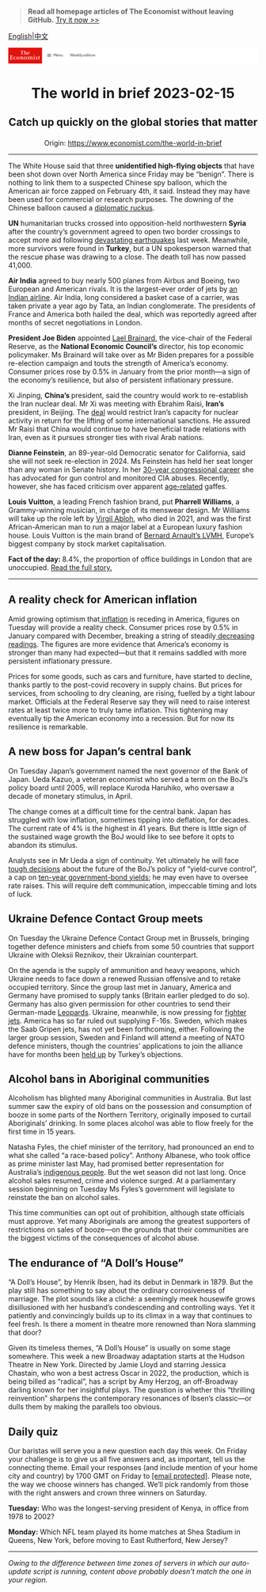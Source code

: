 > **Read all homepage articles of The Economist without leaving GitHub.** [Try it now >>](https://arielherself.github.io/te)

[English](https://github.com/arielherself/espresso/blob/main/README.md)|[中文](https://github-com.translate.goog/arielherself/espresso/blob/main/README.md?_x_tr_sl=en&_x_tr_tl=zh-CN&_x_tr_hl=zh-CN&_x_tr_pto=wapp)



![The Economist](menubar.png)

# <p align="center">The world in brief 2023-02-15</p>

## <p align="center">Catch up quickly on the global stories that matter</p>

<p align="center">Origin: <a href="https://www.economist.com/the-world-in-brief">https://www.economist.com/the-world-in-brief</a><hr>

The White House said that three <strong>unidentified high-flying objects</strong> that have been shot down over North America since Friday may be “benign”. There is nothing to link them to a suspected Chinese spy balloon, which the American air force zapped on February 4th, it said. Instead they may have been used for commercial or research purposes. The downing of the Chinese balloon caused a [diplomatic ruckus](https://www.economist.com/leaders/2023/02/09/cold-war-lessons-from-chinas-spy-balloon).

<strong>UN</strong> humanitarian trucks crossed into opposition-held northwestern <strong>Syria </strong>after the country’s government agreed to open two border crossings to accept more aid following [devastating earthquakes](https://www.economist.com/europe/2023/02/09/the-earthquakes-in-turkey-and-syria-have-shaken-both-countries) last week. Meanwhile, more survivors were found in <strong>Turkey</strong>, but a UN spokesperson warned that the rescue phase was drawing to a close. The death toll has now passed 41,000.

<strong>Air India</strong> agreed to buy nearly 500 planes from Airbus and Boeing, two European and American rivals. It is the largest-ever order of jets by [an Indian airline](https://www.economist.com/business/2023/01/12/a-humiliating-incident-on-an-air-india-flight-triggers-outrage). Air India, long considered a basket case of a carrier, was taken private a year ago by Tata, an Indian conglomerate. The presidents of France and America both hailed the deal, which was reportedly agreed after months of secret negotiations in London.

<strong>President Joe Biden</strong> appointed [Lael Brainard](https://www.economist.com/the-economist-explains/2021/10/25/who-is-lael-brainard-the-incoming-vice-chair-of-the-fed), the vice-chair of the Federal Reserve, as the <strong>National Economic Council’s</strong> director, his top economic policymaker. Ms Brainard will take over as Mr Biden prepares for a possible re-election campaign and touts the strength of America’s economy. Consumer prices rose by 0.5% in January from the prior month—a sign of the economy’s resilience, but also of persistent inflationary pressure.

Xi Jinping, <strong>China’s </strong>president, said the country would work to re-establish the Iran nuclear deal. Mr Xi was meeting with Ebrahim Raisi, <strong>Iran’s</strong> president, in Beijing. The [deal](https://www.economist.com/the-economist-explains/2021/11/23/what-is-the-jcpoa-the-deal-meant-to-restrict-irans-nuclear-activity) would restrict Iran’s capacity for nuclear activity in return for the lifting of some international sanctions. He assured Mr Raisi that China would continue to have beneficial trade relations with Iran, even as it pursues stronger ties with rival Arab nations.

<strong>Dianne Feinstein</strong>, an 89-year-old Democratic senator for California, said she will not seek re-election in 2024. Ms Feinstein has held her seat longer than any woman in Senate history. In her [30-year congressional career](https://www.economist.com/democracy-in-america/2018/02/27/california-democrats-snub-dianne-feinstein) she has advocated for gun control and monitored CIA abuses. Recently, however, she has faced criticism over apparent [age-related](https://www.economist.com/graphic-detail/2022/09/21/why-are-american-lawmakers-so-old) gaffes.

<strong>Louis Vuitton</strong>, a leading French fashion brand, put <strong>Pharrell Williams</strong>, a Grammy-winning musician, in charge of its menswear design. Mr Williams will take up the role left by [Virgil Abloh](https://www.economist.com/business/2022/10/06/fashion-gets-a-modern-makeover), who died in 2021, and was the first African-American man to run a major label at a European luxury fashion house. Louis Vuitton is the main brand of [Bernard Arnault’s LVMH](https://www.economist.com/business/2022/12/20/how-bernard-arnault-became-the-worlds-richest-person), Europe’s biggest company by stock market capitalisation. 

<strong>Fact of the day: </strong>8.4%, the proportion of office buildings in London that are unoccupied. [Read the full story.](https://www.economist.com/finance-and-economics/2023/02/09/city-centres-from-offices-to-family-homes)

----------

## A reality check for American inflation

Amid growing optimism that[ inflation](https://www.economist.com/graphic-detail/2023/02/02/inflation-usually-hits-americas-poor-hardest-not-this-time) is receding in America, figures on Tuesday will provide a reality check. Consumer prices rose by 0.5% in January compared with December, breaking a string of steadily[ decreasing readings](https://www.economist.com/finance-and-economics/2022/12/13/americas-inflation-fever-may-be-breaking-at-last). The figures are more evidence that America’s economy is stronger than many had expected—but that it remains saddled with more persistent inflationary pressure.

Prices for some goods, such as cars and furniture, have started to decline, thanks partly to the post-covid recovery in supply chains. But prices for services, from schooling to dry cleaning, are rising, fuelled by a tight labour market. Officials at the Federal Reserve say they will need to raise interest rates at least twice more to truly tame inflation. This tightening may eventually tip the American economy into a recession. But for now its resilience is remarkable.

## A new boss for Japan’s central bank

On Tuesday Japan’s government named the next governor of the Bank of Japan. Ueda Kazuo, a veteran economist who served a term on the BoJ’s policy board until 2005, will replace Kuroda Haruhiko, who oversaw a decade of monetary stimulus, in April.

The change comes at a difficult time for the central bank. Japan has struggled with low inflation, sometimes tipping into deflation, for decades. The current rate of 4% is the highest in 41 years. But there is little sign of the sustained wage growth the BoJ would like to see before it opts to abandon its stimulus.  
  
 Analysts see in Mr Ueda a sign of continuity. Yet ultimately he will face [tough decisions](https://www.economist.com/finance-and-economics/2023/01/31/is-there-a-fix-for-japans-markets-mess) about the future of the BoJ’s policy of “yield-curve control”, a cap on [ten-year government-bond yields](https://www.economist.com/leaders/2023/02/02/the-bank-of-japan-should-stop-defending-its-cap-on-bond-yields); he may even have to oversee rate raises. This will require deft communication, impeccable timing and lots of luck.

## Ukraine Defence Contact Group meets

On Tuesday the Ukraine Defence Contact Group met in Brussels, bringing together defence ministers and chiefs from some 50 countries that support Ukraine with Oleksii Reznikov, their Ukrainian counterpart.   
  
 On the agenda is the supply of ammunition and heavy weapons, which Ukraine needs to face down a renewed Russian offensive and to retake occupied territory. Since the group last met in January, America and Germany have promised to supply tanks (Britain earlier pledged to do so). Germany has also given permission for other countries to send their German-made [Leopards](https://www.economist.com/the-economist-explains/2023/01/25/what-makes-germanys-leopard-2-tank-the-best-fit-for-ukraine). Ukraine, meanwhile, is now pressing for [fighter jets](https://www.economist.com/the-economist-explains/2023/02/01/why-does-ukraine-want-western-jets-and-will-it-get-them). America has so far ruled out supplying F-16s. Sweden, which makes the Saab Gripen jets, has not yet been forthcoming, either. Following the larger group session, Sweden and Finland will attend a meeting of NATO defence ministers, though the countries’ applications to join the alliance have for months been [held up](https://www.economist.com/europe/2023/02/02/a-burnt-koran-holds-back-sweden-and-finland-from-joining-nato) by Turkey’s objections.

## Alcohol bans in Aboriginal communities

Alcoholism has blighted many Aboriginal communities in Australia. But last summer saw the expiry of old bans on the possession and consumption of booze in some parts of the Northern Territory, originally imposed to curtail Aboriginals’ drinking. In some places alcohol was able to flow freely for the first time in 15 years.  
  
 Natasha Fyles, the chief minister of the territory, had pronounced an end to what she called “a race-based policy”. Anthony Albanese, who took office as prime minister last May, had promised better representation for Australia’s [indigenous people](https://www.economist.com/asia/2022/08/11/australias-leader-wants-to-include-aboriginals-in-the-constitution). But the wet season did not last long. Once alcohol sales resumed, crime and violence surged. At a parliamentary session beginning on Tuesday Ms Fyles’s government will legislate to reinstate the ban on alcohol sales.  
  
 This time communities can opt out of prohibition, although state officials must approve. Yet many Aboriginals are among the greatest supporters of restrictions⁠ on sales of booze—on the grounds that their communities are the biggest victims of the consequences of alcohol abuse.

## The endurance of “A Doll’s House”

“A Doll’s House”, by Henrik Ibsen, had its debut in Denmark in 1879. But the play still has something to say about the ordinary corrosiveness of marriage. The plot sounds like a cliché: a seemingly meek housewife grows disillusioned with her husband’s condescending and controlling ways. Yet it patiently and convincingly builds up to its climax in a way that continues to feel fresh. Is there a moment in theatre more renowned than Nora slamming that door?  
  
 Given its timeless themes, “A Doll’s House” is usually on some stage somewhere. This week a new Broadway adaptation starts at the Hudson Theatre in New York. Directed by Jamie Lloyd and starring Jessica Chastain, who won a best actress Oscar in 2022, the production, which is being billed as “radical”, has a script by Amy Herzog, an off-Broadway darling known for her insightful plays. The question is whether this “thrilling reinvention” sharpens the contemporary resonances of Ibsen’s classic—or dulls them by making the parallels too obvious.

## Daily quiz

Our baristas will serve you a new question each day this week. On Friday your challenge is to give us all five answers and, as important, tell us the connecting theme. Email your responses (and include mention of your home city and country) by 1700 GMT on Friday to [<span class="__cf_email__" data-cfemail="f6a7839f8cb385868493858599b693959998999b9f8582d895999b">[email&#160;protected]</span>](https://mail.google.com/mail/?view=cm&amp;fs=1&amp;tf=1&amp;to=QuizEspresso@economist.com). Please note, the way we choose winners has changed. We’ll pick randomly from those with the right answers and crown three winners on Saturday.

<strong>Tuesday:</strong> Who was the longest-serving president of Kenya, in office from 1978 to 2002?

<strong>Monday:</strong> Which NFL team played its home matches at Shea Stadium in Queens, New York, before moving to East Rutherford, New Jersey?

----------

*Owing to the difference between time zones of servers in which our auto-update script is running, content above probably doesn't match the one in your region.*
